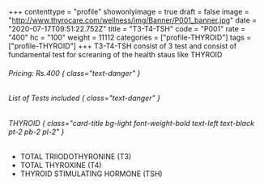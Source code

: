 +++
contenttype = "profile"
showonlyimage = true
draft = false
image = "http://www.thyrocare.com/wellness/img/Banner/P001_banner.jpg"
date = "2020-07-17T09:51:22.752Z"
title = "T3-T4-TSH"
code = "P001"
rate = "400"
hc = "100"
weight = 11112
categories = ["profile-THYROID"]
tags = ["profile-THYROID"]
+++
T3-T4-TSH consist of 3 test and consist of fundamental test for screaning of the health staus like THYROID
<!--more-->
###### Pricing: Rs.400 { class="text-danger" }

###### List of Tests included { class="text-danger" }

###### THYROID { class="card-title bg-light font-weight-bold text-left text-black pt-2 pb-2 pl-2" } 
* TOTAL TRIIODOTHYRONINE (T3)
* TOTAL THYROXINE (T4)
* THYROID STIMULATING HORMONE (TSH)
